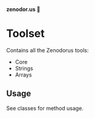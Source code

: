 **zenodor.us 🔩**

# Toolset

Contains all the Zenodorus tools:

- Core
- Strings
- Arrays

## Usage

See classes for method usage.